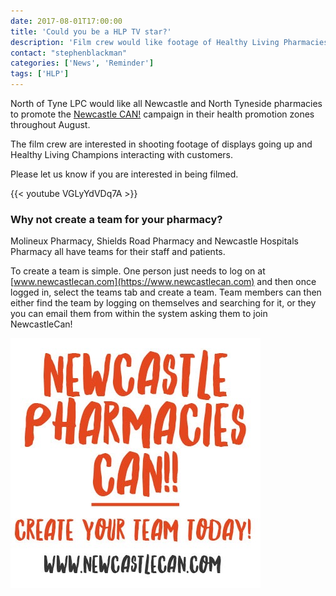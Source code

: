 ```yaml
---
date: 2017-08-01T17:00:00
title: 'Could you be a HLP TV star?'
description: 'Film crew would like footage of Healthy Living Pharmacies supporting Newcastle Can!'
contact: "stephenblackman"
categories: ['News', 'Reminder']
tags: ['HLP']
---
```


North of Tyne LPC would like all Newcastle and North Tyneside pharmacies to promote 
the [Newcastle CAN!](https://www.newcastlecan.com) campaign in their health promotion 
zones throughout August.  

The film crew are interested in shooting footage of displays going up and Healthy Living Champions interacting with customers.  

Please let us know if you are interested in being filmed.

{{< youtube VGLyYdVDq7A >}}

### Why not create a team for your pharmacy?

Molineux Pharmacy, Shields Road Pharmacy and Newcastle Hospitals Pharmacy all have teams for their staff and patients.

To create a team is simple. One person just needs to log on at [www.newcastlecan.com](https://www.newcastlecan.com) and then once logged in, select the teams tab and create a team. Team members can then either find the team by logging on themselves and searching for it, or they you can email them from within the system asking them to join NewcastleCan!

![Pharmacies Can Image](/images/Pharmacies-Can.JPG)
